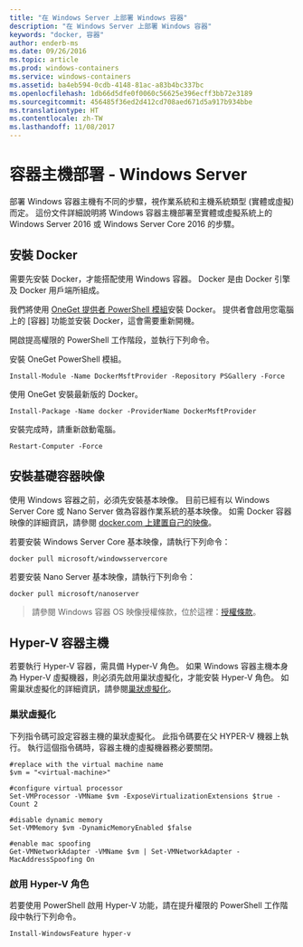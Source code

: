 ```yaml
---
title: "在 Windows Server 上部署 Windows 容器"
description: "在 Windows Server 上部署 Windows 容器"
keywords: "docker, 容器"
author: enderb-ms
ms.date: 09/26/2016
ms.topic: article
ms.prod: windows-containers
ms.service: windows-containers
ms.assetid: ba4eb594-0cdb-4148-81ac-a83b4bc337bc
ms.openlocfilehash: 1db66d5dfe0f0060c56625e396ecff3bb72e3189
ms.sourcegitcommit: 456485f36ed2d412cd708aed671d5a917b934bbe
ms.translationtype: HT
ms.contentlocale: zh-TW
ms.lasthandoff: 11/08/2017
---
```

# <a name="container-host-deployment---windows-server"></a>容器主機部署 - Windows Server

部署 Windows 容器主機有不同的步驟，視作業系統和主機系統類型 (實體或虛擬) 而定。 這份文件詳細說明將 Windows 容器主機部署至實體或虛擬系統上的 Windows Server 2016 或 Windows Server Core 2016 的步驟。

## <a name="install-docker"></a>安裝 Docker

需要先安裝 Docker，才能搭配使用 Windows 容器。 Docker 是由 Docker 引擎及 Docker 用戶端所組成。 

我們將使用 [OneGet 提供者 PowerShell 模組](https://github.com/OneGet/MicrosoftDockerProvider)安裝 Docker。 提供者會啟用您電腦上的 \[容器\] 功能並安裝 Docker，這會需要重新開機。 

開啟提高權限的 PowerShell 工作階段，並執行下列命令。

安裝 OneGet PowerShell 模組。

```
Install-Module -Name DockerMsftProvider -Repository PSGallery -Force
```

使用 OneGet 安裝最新版的 Docker。

```
Install-Package -Name docker -ProviderName DockerMsftProvider
```

安裝完成時，請重新啟動電腦。

```
Restart-Computer -Force
```

## <a name="install-base-container-images"></a>安裝基礎容器映像

使用 Windows 容器之前，必須先安裝基本映像。 目前已經有以 Windows Server Core 或 Nano Server 做為容器作業系統的基本映像。 如需 Docker 容器映像的詳細資訊，請參閱 [docker.com 上建置自己的映像](https://docs.docker.com/engine/tutorials/dockerimages/)。

若要安裝 Windows Server Core 基本映像，請執行下列命令：

```
docker pull microsoft/windowsservercore
```

若要安裝 Nano Server 基本映像，請執行下列命令：

```
docker pull microsoft/nanoserver
```

> 請參閱 Windows 容器 OS 映像授權條款，位於這裡：[授權條款](../images-eula.md)。

## <a name="hyper-v-container-host"></a>Hyper-V 容器主機

若要執行 Hyper-V 容器，需具備 Hyper-V 角色。 如果 Windows 容器主機本身為 Hyper-V 虛擬機器，則必須先啟用巢狀虛擬化，才能安裝 Hyper-V 角色。 如需巢狀虛擬化的詳細資訊，請參閱[巢狀虛擬化]( https://msdn.microsoft.com/en-us/virtualization/hyperv_on_windows/user_guide/nesting)。

### <a name="nested-virtualization"></a>巢狀虛擬化

下列指令碼可設定容器主機的巢狀虛擬化。 此指令碼要在父 HYPER-V 機器上執行。 執行這個指令碼時，容器主機的虛擬機器務必要關閉。

```
#replace with the virtual machine name
$vm = "<virtual-machine>"

#configure virtual processor
Set-VMProcessor -VMName $vm -ExposeVirtualizationExtensions $true -Count 2

#disable dynamic memory
Set-VMMemory $vm -DynamicMemoryEnabled $false

#enable mac spoofing
Get-VMNetworkAdapter -VMName $vm | Set-VMNetworkAdapter -MacAddressSpoofing On
```

### <a name="enable-the-hyper-v-role"></a>啟用 Hyper-V 角色

若要使用 PowerShell 啟用 Hyper-V 功能，請在提升權限的 PowerShell 工作階段中執行下列命令。

```
Install-WindowsFeature hyper-v
```
